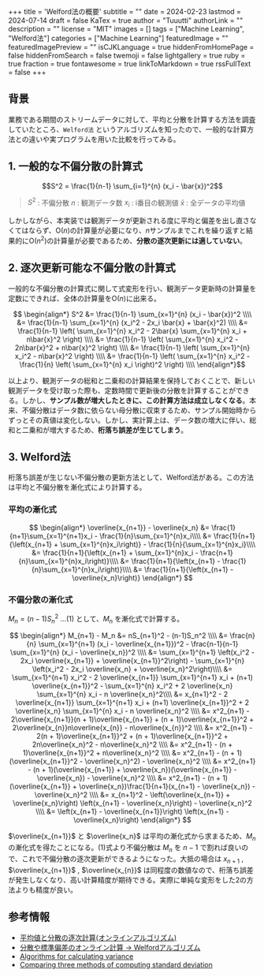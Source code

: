 +++
title = 'Welford法の概要'
subtitle = ""
date = 2024-02-23
lastmod = 2024-07-14
draft = false
KaTex = true
author = "Tuuutti"
authorLink = ""
description = ""
license = "MIT"
images = []
tags = ["Machine Learning", "Welford法"]
categories = ["Machine Learning"]
featuredImage = ""
featuredImagePreview = ""
isCJKLanguage = true
hiddenFromHomePage = false
hiddenFromSearch = false
twemoji = false
lightgallery = true
ruby = true
fraction = true
fontawesome = true
linkToMarkdown = true
rssFullText = false
+++

<!--more-->

## 背景
業務である期間のストリームデータに対して、平均と分散を計算する方法を調査していたところ、`Welford法` というアルゴリズムを知ったので、一般的な計算方法との違いや実プログラムを用いた比較を行ってみる。

## 1. 一般的な不偏分散の計算式
$$S^2 = \frac{1}{n-1} \sum_{i=1}^{n} (x_i - \bar{x})^2$$

> $S^2$ : 不偏分散
> $n$ : 観測データ数
> $x_i$ : i番目の観測値
> $\bar{x}$ : 全データの平均値

しかしながら、本実装では観測データが更新される度に平均と偏差を出し直さなくてはならず、O($n$)の計算量が必要になり、$n$サンプルまでこれを繰り返すと結果的にO($n^2$)の計算量が必要であるため、**分散の逐次更新には適していない**。
<br>

## 2. 逐次更新可能な不偏分散の計算式
一般的な不偏分散の計算式に関して式変形を行い、観測データ更新時の計算量を定数にできれば、全体の計算量をO($n$)に出来る。

$$ \begin{align*} S^2 &= \frac{1}{n-1} \sum_{x=1}^{n} (x_i - \bar{x})^2 \\\\ &= \frac{1}{n-1} \sum_{x=1}^{n} (x_i^2 - 2x_i \bar{x} + \bar{x}^2) \\\\ &= \frac{1}{n-1} \left( \sum_{x=1}^{n} x_i^2 - 2\bar{x} \sum_{x=1}^{n} x_i + n\bar{x}^2 \right) \\\\ &= \frac{1}{n-1} \left( \sum_{x=1}^{n} x_i^2 - 2n\bar{x}^2 + n\bar{x}^2 \right) \\\\ &= \frac{1}{n-1} \left( \sum_{x=1}^{n} x_i^2 - n\bar{x}^2 \right) \\\\ &= \frac{1}{n-1} \left( \sum_{x=1}^{n} x_i^2 - \frac{1}{n} \left( \sum_{x=1}^{n} x_i \right)^2 \right) \\\\    \end{align*}$$

以上より、観測データの総和と二乗和の計算結果を保持しておくことで、新しい観測データを受け取った際も、定数時間で更新後の分散を計算することができる。しかし、**サンプル数が増⼤したときに、この計算方法は成立しなくなる**。本来、不偏分散はデータ数に依らない⺟分散に収束するため、サンプル開始時からずっとその真値は変化しない。しかし、実計算上は、データ数の増大に伴い、総和と二乗和が増⼤するため、**桁落ち誤差が生じてしまう**。

## 3. Welford法
桁落ち誤差が生じない不偏分散の更新方法として、Welford法がある。この方法は平均と不偏分散を漸化式により計算する。

### 平均の漸化式
$$ \begin{align*} \overline{x_{n+1}} - \overline{x_n} &= \frac{1}{n+1}\sum_{x=1}^{n+1}x_i - \frac{1}{n}\sum_{x=1}^{n}x_i\\\\    &= \frac{1}{n+1}{\left(x_{n+1} + \sum_{x=1}^{n}x_i\right)} - \frac{1}{n}{\sum_{x=1}^{n}x_i}\\\\    &= \frac{1}{n+1}{\left(x_{n+1} + \sum_{x=1}^{n}x_i - \frac{n+1}{n}\sum_{x=1}^{n}x_i\right)}\\\\    &= \frac{1}{n+1}{\left(x_{n+1} - \frac{1}{n}\sum_{x=1}^{n}x_i\right)}\\\\    &= \frac{1}{n+1}{\left(x_{n+1} - \overline{x_n}\right)} \end{align*} $$

### 不偏分散の漸化式
$M_n = (n − 1)S_n^2$ …(1) として、$M_n$ を漸化式で計算する。

$$ \begin{align*} M_{n+1} - M_n &= nS_{n+1}^2 - (n-1)S_n^2 \\\\    &= \frac{n}{n} \sum_{x=1}^{n+1} (x_i - \overline{x_{n+1}})^2 - \frac{n-1}{n-1} \sum_{x=1}^{n} (x_i - \overline{x_n})^2 \\\\    &= \sum_{x=1}^{n+1} \left(x_i^2 - 2x_i \overline{x_{n+1}} + \overline{x_{n+1}}^2\right) - \sum_{x=1}^{n} \left(x_i^2 - 2x_i \overline{x_n} + \overline{x_n}^2\right)\\\\    &= \sum_{x=1}^{n+1} x_i^2 - 2 \overline{x_{n+1}} \sum_{x=1}^{n+1} x_i + (n+1) \overline{x_{n+1}}^2 - \sum_{x=1}^{n} x_i^2 + 2 \overline{x_n} \sum_{x=1}^{n} x_i - n \overline{x_n}^2\\\\    &= x_{n+1}^2 - 2 \overline{x_{n+1}} \sum_{x=1}^{n+1} x_i + (n+1) \overline{x_{n+1}}^2 + 2 \overline{x_n} \sum_{x=1}^{n} x_i - n \overline{x_n}^2 \\\\    &= x^2_{n+1} - 2\overline{x_{n+1}}(n + 1)\overline{x_{n+1}} + (n + 1)\overline{x_{n+1}}^2 + 2\overline{x_{n}}n\overline{x_{n}} - n\overline{x_{n}}^2 \\\\    &= x^2_{n+1} - 2(n + 1)\overline{x_{n+1}}^2 + (n + 1)\overline{x_{n+1}}^2 + 2n\overline{x_n}^2 - n\overline{x_n}^2 \\\\    &= x^2_{n+1} - (n + 1)\overline{x_{n+1}}^2 + n\overline{x_n}^2 \\\\    &= x^2_{n+1} - (n + 1)(\overline{x_{n+1}}^2 - \overline{x_n}^2) - \overline{x_n}^2 \\\\    &= x^2_{n+1} - (n + 1)(\overline{x_{n+1}} + \overline{x_n})(\overline{x_{n+1}} - \overline{x_n}) - \overline{x_n}^2 \\\\    &= x^2_{n+1} - (n + 1)(\overline{x_{n+1}} + \overline{x_n})\frac{1}{n+1}(x_{n+1} - \overline{x_n}) - \overline{x_n}^2 \\\\    &= x_{n+1}^2 - \left(\overline{x_{n+1}} + \overline{x_n}\right) \left(x_{n+1} - \overline{x_n}\right) - \overline{x_n}^2 \\\\    &=  \left(x_{n+1} - \overline{x_{n+1}}\right) \left(x_{n+1} - \overline{x_n}\right) \end{align*} $$

$\overline{x_{n+1}}$ と $\overline{x_n}$ は平均の漸化式から求まるため、$M_n$の漸化式を得たことになる。(1)式より不偏分散は $M_n$ を $n-1$ で割れば良いので、これで不偏分散の逐次更新ができるようになった。⼤抵の場合は $x_{n+1}$ , $\overline{x_{n+1}}$ , $\overline{x_{n}}$ は同程度の数値なので、桁落ち誤差が発⽣しなくなり、高い計算精度が期待できる。実際に単純な変形をした2の⽅法よりも精度が良い。

## 参考情報
- [平均値と分散の逐次計算(オンラインアルゴリズム)](https://qiita.com/cartooh/items/2e4c9a9c4727d47d3937)
- [分散や標準偏差のオンライン計算 → Welfordアルゴリズム](https://blog.data-hacker.net/2020/11/welford.html)
- [Algorithms for calculating variance](https://en.wikipedia.org/wiki/Algorithms_for_calculating_variance)
- [Comparing three methods of computing standard deviation](https://www.johndcook.com/blog/2008/09/26/comparing-three-methods-of-computing-standard-deviation/)